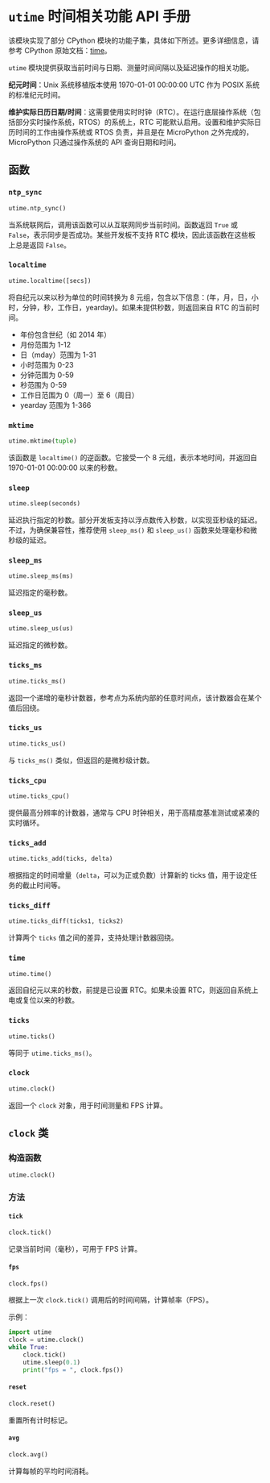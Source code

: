 # `utime` 时间相关功能 API 手册

该模块实现了部分 CPython 模块的功能子集，具体如下所述。更多详细信息，请参考 CPython 原始文档：[time](https://docs.python.org/3.5/library/time.html#module-time)。

`utime` 模块提供获取当前时间与日期、测量时间间隔以及延迟操作的相关功能。

**纪元时间**：Unix 系统移植版本使用 1970-01-01 00:00:00 UTC 作为 POSIX 系统的标准纪元时间。

**维护实际日历日期/时间**：这需要使用实时时钟（RTC）。在运行底层操作系统（包括部分实时操作系统，RTOS）的系统上，RTC 可能默认启用。设置和维护实际日历时间的工作由操作系统或 RTOS 负责，并且是在 MicroPython 之外完成的，MicroPython 只通过操作系统的 API 查询日期和时间。

## 函数

### `ntp_sync`

```python
utime.ntp_sync()
```

当系统联网后，调用该函数可以从互联网同步当前时间。函数返回 `True` 或 `False`，表示同步是否成功。某些开发板不支持 RTC 模块，因此该函数在这些板上总是返回 `False`。

### `localtime`

```python
utime.localtime([secs])
```

将自纪元以来以秒为单位的时间转换为 8 元组，包含以下信息：(年，月，日，小时，分钟，秒，工作日，yearday)。如果未提供秒数，则返回来自 RTC 的当前时间。

- 年份包含世纪（如 2014 年）
- 月份范围为 1-12
- 日（mday）范围为 1-31
- 小时范围为 0-23
- 分钟范围为 0-59
- 秒范围为 0-59
- 工作日范围为 0（周一）至 6（周日）
- yearday 范围为 1-366

### `mktime`

```python
utime.mktime(tuple)
```

该函数是 `localtime()` 的逆函数。它接受一个 8 元组，表示本地时间，并返回自 1970-01-01 00:00:00 以来的秒数。

### `sleep`

```python
utime.sleep(seconds)
```

延迟执行指定的秒数。部分开发板支持以浮点数传入秒数，以实现亚秒级的延迟。不过，为确保兼容性，推荐使用 `sleep_ms()` 和 `sleep_us()` 函数来处理毫秒和微秒级的延迟。

### `sleep_ms`

```python
utime.sleep_ms(ms)
```

延迟指定的毫秒数。

### `sleep_us`

```python
utime.sleep_us(us)
```

延迟指定的微秒数。

### `ticks_ms`

```python
utime.ticks_ms()
```

返回一个递增的毫秒计数器，参考点为系统内部的任意时间点，该计数器会在某个值后回绕。

### `ticks_us`

```python
utime.ticks_us()
```

与 `ticks_ms()` 类似，但返回的是微秒级计数。

### `ticks_cpu`

```python
utime.ticks_cpu()
```

提供最高分辨率的计数器，通常与 CPU 时钟相关，用于高精度基准测试或紧凑的实时循环。

### `ticks_add`

```python
utime.ticks_add(ticks, delta)
```

根据指定的时间增量（`delta`，可以为正或负数）计算新的 ticks 值，用于设定任务的截止时间等。

### `ticks_diff`

```python
utime.ticks_diff(ticks1, ticks2)
```

计算两个 `ticks` 值之间的差异，支持处理计数器回绕。

### `time`

```python
utime.time()
```

返回自纪元以来的秒数，前提是已设置 RTC。如果未设置 RTC，则返回自系统上电或复位以来的秒数。

### `ticks`

```python
utime.ticks()
```

等同于 `utime.ticks_ms()`。

### `clock`

```python
utime.clock()
```

返回一个 `clock` 对象，用于时间测量和 FPS 计算。

## `clock` 类

### 构造函数

```python
utime.clock()
```

### 方法

#### `tick`

```python
clock.tick()
```

记录当前时间（毫秒），可用于 FPS 计算。

#### `fps`

```python
clock.fps()
```

根据上一次 `clock.tick()` 调用后的时间间隔，计算帧率（FPS）。

示例：

```python
import utime
clock = utime.clock()
while True:
    clock.tick()
    utime.sleep(0.1)
    print("fps = ", clock.fps())
```

#### `reset`

```python
clock.reset()
```

重置所有计时标记。

#### `avg`

```python
clock.avg()
```

计算每帧的平均时间消耗。
